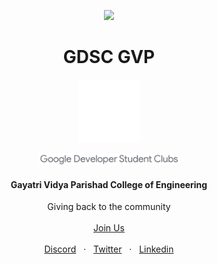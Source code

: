 <p align="center">
    <a href="https://hacktoberfest.digitalocean.com/"><img src="https://readme-typing-svg.herokuapp.com?center=true&vCenter=true&multiline=true&height=80&lines=%F0%9F%8E%89Hacktoberfest+at+GVP!;Check+out+our+repos+%F0%9F%8E%89" /></a>
</p>
<h1 align="center">GDSC GVP</h1>

<p align="center"><img width="20%" src = "https://github.com/deephunt3r/.github/blob/main/profile/assets/gdsc-logo-animation.gif"></p>
<p align="center"><img width ="45%" src="https://github.com/deephunt3r/.github/blob/main/profile/assets/gdsc.png"></p> 
<h4 align="center">Gayatri Vidya Parishad College of Engineering</h4>


<p align="center">
  Giving back to the community
  <br><br>
  <a href="https://gdsc.community.dev/gayatri-vidya-parishad-college-of-engineering-visakhapatnam/">Join Us</a>
  <br><br>
  <a href="https://discord.com/invite/NkkTXYShTy">Discord</a> &nbsp; · &nbsp; 
  <a href="https://twitter.com/gdsc_gvp">Twitter</a> &nbsp; · &nbsp;
  <a href="https://www.linkedin.com/company/gdsc-gvp">Linkedin</a>
</p>
